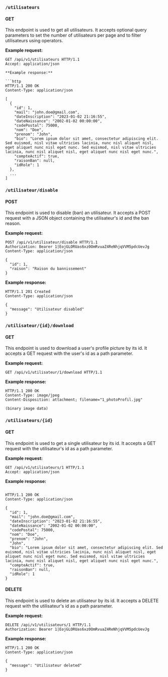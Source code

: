 ### `/utilisateurs`

#### GET

This endpoint is used to get all utilisateurs. It accepts optional query parameters to set the number of utilisateurs per page and to filter utilisateurs using operators.

**Example request:**

```http
GET /api/v1/utilisateurs HTTP/1.1
Accept: application/json

**Example response:**

```http
HTTP/1.1 200 OK
Content-Type: application/json

[
  {
    "id": 1,
    "mail": "john.doe@gmail.com",
    "dateInscription": "2023-01-02 21:16:55",
    "dateNaissance": "2002-01-02 00:00:00",
    "codePostal": 75000,
    "nom": "Doe",
    "prenom": "John",
    "bio": "Lorem ipsum dolor sit amet, consectetur adipiscing elit. Sed euismod, nisl vitae ultricies lacinia, nunc nisl aliquet nisl, eget aliquet nunc nisl eget nunc. Sed euismod, nisl vitae ultricies lacinia, nunc nisl aliquet nisl, eget aliquet nunc nisl eget nunc.",
    "compteActif": true,
    "raisonBan": null,
    "idRole": 1
  },
  ...
]
```

### `/utilisateur/disable`

#### POST

This endpoint is used to disable (ban) an utilisateur. It accepts a POST request with a JSON object containing the utilisateur's id and the ban reason.

**Example request:**

```http
POST /api/v1/utilisateur/disable HTTP/1.1
Authorization: Bearer 1|EojGLORUas6xz0OmRvuaZ4ReNhjqVVM5pdcUevJg
Content-Type: application/json

{
  "id": 1,
  "raison": "Raison du bannissement"
}
```

**Example response:**

```http
HTTP/1.1 201 Created
Content-Type: application/json

{
  "message": "Utilisateur disabled"
}
```

### `/utilisateur/{id}/download`

#### GET

This endpoint is used to download a user's profile picture by its id. It accepts a GET request with the user's id as a path parameter.

**Example request:**

```http
GET /api/v1/utilisateur/1/download HTTP/1.1
```

**Example response:**

```http
HTTP/1.1 200 OK
Content-Type: image/jpeg
Content-Disposition: attachment; filename="1_photoProfil.jpg"

(binary image data)
```

### `/utilisateurs/{id}`

#### GET

This endpoint is used to get a single utilisateur by its id. It accepts a GET request with the utilisateur's id as a path parameter.

**Example request:**

```http
GET /api/v1/utilisateurs/1 HTTP/1.1
Accept: application/json
```

**Example response:**

```http

HTTP/1.1 200 OK
Content-Type: application/json

{
  "id": 1,
  "mail": "john.doe@gmail.com",
  "dateInscription": "2023-01-02 21:16:55",
  "dateNaissance": "2002-01-02 00:00:00",
  "codePostal": 75000,
  "nom": "Doe",
  "prenom": "John",
  "John",
  "bio": "Lorem ipsum dolor sit amet, consectetur adipiscing elit. Sed euismod, nisl vitae ultricies lacinia, nunc nisl aliquet nisl, eget aliquet nunc nisl eget nunc. Sed euismod, nisl vitae ultricies lacinia, nunc nisl aliquet nisl, eget aliquet nunc nisl eget nunc.",
  "compteActif": true,
  "raisonBan": null,
  "idRole": 1
}
```

#### DELETE

This endpoint is used to delete an utilisateur by its id. It accepts a DELETE request with the utilisateur's id as a path parameter.

**Example request:**

```http
DELETE /api/v1/utilisateurs/1 HTTP/1.1
Authorization: Bearer 1|EojGLORUas6xz0OmRvuaZ4ReNhjqVVM5pdcUevJg
```

**Example response:**

```http
HTTP/1.1 200 OK
Content-Type: application/json

{
  "message": "Utilisateur deleted"
}
```